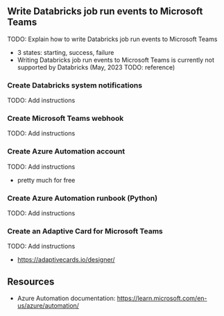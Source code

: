 ## Write Databricks job run events to Microsoft Teams

TODO: Explain how to write Databricks job run events to Microsoft Teams

- 3 states: starting, success, failure
- Writing Databricks job run events to Microsoft Teams is currently not supported by Databricks (May, 2023 TODO:
  reference)

### Create Databricks system notifications

TODO: Add instructions

### Create Microsoft Teams webhook

TODO: Add instructions

### Create Azure Automation account

TODO: Add instructions

- pretty much for free

### Create Azure Automation runbook (Python)

TODO: Add instructions

### Create an Adaptive Card for Microsoft Teams

TODO: Add instructions

- https://adaptivecards.io/designer/


## Resources

- Azure Automation documentation: https://learn.microsoft.com/en-us/azure/automation/
